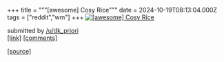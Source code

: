 +++
title = """[awesome] Cosy Rice"""
date = 2024-10-19T08:13:04.000Z
tags = ["reddit","wm"]
+++
[![[awesome] Cosy Rice](https://b.thumbs.redditmedia.com/z96GX5K5B-jQ_A1eAcDAYEY614KzD2BH7LXJ408mGFE.jpg "[awesome] Cosy Rice")](https://www.reddit.com/r/unixporn/comments/1g748k9/awesome_cosy_rice/)

submitted by [/u/dk\_priori](https://www.reddit.com/user/dk_priori)  
[\[link\]](https://www.reddit.com/gallery/1g748k9) [\[comments\]](https://www.reddit.com/r/unixporn/comments/1g748k9/awesome_cosy_rice/)

[[source]](https://www.reddit.com/r/unixporn/comments/1g748k9/awesome_cosy_rice/)
